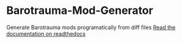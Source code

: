 # Barotrauma-Mod-Generator
Generate Barotrauma mods programatically from diff files
[Read the documentation on readthedocs](https://barotrauma-mod-generator-docs.readthedocs.io/en/latest/index.html)